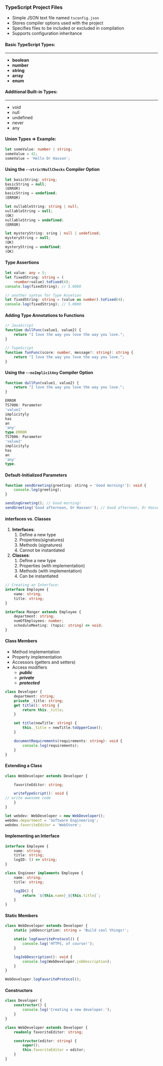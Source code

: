 ### TypeScript Project Files

* Simple JSON text file named `tsconfig.json`
* Stores compiler options used with the project
* Specifies files to be included or excluded in compilation
* Supports configuration inheritance

#### Basic TypeScript Types:

___

* __boolean__
* __number__
* __string__
* __array__
* __enum__

#### Additional Built-in Types:

____

* void
* null
* undefined
* never
* any

#### Union Types => Example:

```ts
let someValue: number | string;
someValue = 42;
someValue = 'Hello Or Hasson';
```

#### Using the `--strictNullChecks` Compiler Option

```ts
let basicString: string;
basicString = null;
(ERROR)
basicString = undefined;
(ERROR)

let nullableString: string | null;
nullableString = null;
(OK)
nullableString = undefined;
(ERROR)

let mysteryString: sring | null | undefined;
mysteryString = null;
(OK)
mysteryString = undefined;
(OK)
```

#### Type Assertions

```ts
let value: any = 5;
let fixedString: string = (
    <number>value).toFixed(4);
console.log(fixedString); // 5.0000

// another syntax for Type Assetion
let fixedString: string = (value as number).toFixed(4);
console.log(fixedString); // 5.0000
```

#### Adding Type Annotations to Functions

```ts
// JavaScript
function dullFunc(value1, value2) {
    return "I love the way you love the way you love.";
}

// TypeScript
function funFunc(score: number, message?: string): string {
    return "I love the way you love the way you love.";
}
```

#### Using the `--noImplicitAny` Compiler Option

```ts
function dullFun(value1, value2) {
    return "I love the way you love the way you love.";
}

ERROR
TS7006: Parameter
'value1'
implicityly
has
an
'any'
type.ERROR
TS7006: Parameter
'value2'
implicityly
has
an
'any'
type. 
```

#### Default-Initialized Parameters

```ts
function sendGreeting(greeting: stirng = 'Good morning!'): void {
    console.log(greeting);
}

sendingGreeting(); // Good morning!
sendGreeting('Good afternoon, Or Hasson!'); // Good afternoon, Or Hasson!
```

#### interfaces vs. Classes

1. __Interfaces__:
    1. Define a new type
    2. Properties(signatures)
    3. Methods (signatures)
    4. Cannot be instantiated
2. __Classes__:
    1. Define a new type
    2. Properties (with implementation)
    3. Methods (with implementation)
    4. Can be instantiated

```ts
// Creating an Interface:
interface Employee {
    name: string;
    title: string;
}

interface Manger extends Employee {
    department: string;
    numOfEmployees: number;
    scheduleMeeting: (topic: string) => void;
}
```

#### Class Members

* Method implementation
* Property implementation
* Accessors (getters and setters)
* Access modifiers
    * _**public**_
    * **_private_**
    * **_protected_**

```ts
class Developer {
    department: string;
    private _title: string;
    get title(): string {
        return this._title;
    }

    set title(newTitle: string) {
        this._title = newTitle.toUpperCase();
    }

    documentRequirements(requirements: string): void {
        console.log(requirements);
    }
}
```

#### Extending a Class

```ts
class WebDeveloper extends Developer {

    favoriteEditor: string;

    writeTypeScript(): void {
// write awesome code
    }
}

let webdev: WebDeveloper = new WebDeveloper();
webdev.department = 'Software Engineering';
webdev.favoriteEditor = 'WebStorm';

```

#### Implementing an Interface

```ts
interface Employee {
    name: string;
    title: string;
    logID: () => string;
}

class Engineer implements Employee {
    name: string;
    title: string;

    logID() {
        return `${this.name}_${this.title}`;
    }
}
```

#### Static Members

```ts
class WebDeveloper extends Developer {
    static jobDescription: string = 'Build cool things!';

    static logFavoriteProtocol() {
        console.log('HTTPS, of course!');
    }

    logJobDescription(): void {
        console.log(WebDeveloper.jobDescription);
    }
}

WebDeveloper.logFavoriteProtocol();
```

#### Constructors

```ts
class Developer {
    constructor() {
        console.log('Creating a new developer.');
    }
}

class WebDeveloper extends Developer {
    readonly favoriteEditor: string;

    constructor(editor: string) {
        super();
        this.favoriteEditor = editor;
    }
}
```




